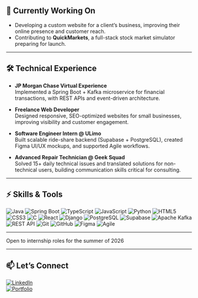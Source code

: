 ## 🚀 Currently Working On
- Developing a custom website for a client’s business, improving their online presence and customer reach.  
- Contributing to **QuickMarkets**, a full-stack stock market simulator preparing for launch.

---

## 🛠️ Technical Experience
- **JP Morgan Chase Virtual Experience**  
  Implemented a Spring Boot + Kafka microservice for financial transactions, with REST APIs and event-driven architecture.
  
- **Freelance Web Developer**  
  Designed responsive, SEO-optimized websites for small businesses, improving visibility and customer engagement.
  
- **Software Engineer Intern @ ULimo**  
  Built scalable ride-share backend (Supabase + PostgreSQL), created Figma UI/UX mockups, and supported Agile workflows.     

- **Advanced Repair Technician @ Geek Squad**  
  Solved 15+ daily technical issues and translated solutions for non-technical users, building communication skills critical for consulting.  

---

## ⚡ Skills & Tools

![Java](https://img.shields.io/badge/Java-%23ED8B00.svg?style=for-the-badge&logo=openjdk&logoColor=white)
![Spring Boot](https://img.shields.io/badge/SpringBoot-%236DB33F.svg?style=for-the-badge&logo=springboot&logoColor=white)
![TypeScript](https://img.shields.io/badge/TypeScript-%23007ACC.svg?style=for-the-badge&logo=typescript&logoColor=white)
![JavaScript](https://img.shields.io/badge/JavaScript-%23F7DF1E.svg?style=for-the-badge&logo=javascript&logoColor=black)
![Python](https://img.shields.io/badge/Python-%233776AB.svg?style=for-the-badge&logo=python&logoColor=white)
![HTML5](https://img.shields.io/badge/HTML5-%23E34F26.svg?style=for-the-badge&logo=html5&logoColor=white)
![CSS3](https://img.shields.io/badge/CSS3-%231572B6.svg?style=for-the-badge&logo=css3&logoColor=white)
![C](https://img.shields.io/badge/C-%2300599C.svg?style=for-the-badge&logo=c&logoColor=white)
![React](https://img.shields.io/badge/React-%2361DAFB.svg?style=for-the-badge&logo=react&logoColor=black)
![Django](https://img.shields.io/badge/Django-%23092E20.svg?style=for-the-badge&logo=django&logoColor=white)
![PostgreSQL](https://img.shields.io/badge/PostgreSQL-%23336791.svg?style=for-the-badge&logo=postgresql&logoColor=white)
![Supabase](https://img.shields.io/badge/Supabase-%233ECF8E.svg?style=for-the-badge&logo=supabase&logoColor=white)
![Apache Kafka](https://img.shields.io/badge/Kafka-%23231F20.svg?style=for-the-badge&logo=apachekafka&logoColor=white)
![REST API](https://img.shields.io/badge/REST%20API-%23000000.svg?style=for-the-badge&logo=fastapi&logoColor=white)
![Git](https://img.shields.io/badge/Git-%23F05032.svg?style=for-the-badge&logo=git&logoColor=white)
![GitHub](https://img.shields.io/badge/GitHub-%23181717.svg?style=for-the-badge&logo=github&logoColor=white)
![Figma](https://img.shields.io/badge/Figma-%23F24E1E.svg?style=for-the-badge&logo=figma&logoColor=white)
![Agile](https://img.shields.io/badge/Agile-%230A0A0A.svg?style=for-the-badge&logo=kanban&logoColor=white)

---

Open to internship roles for the summer of 2026

---

## 📫 Let’s Connect
[![LinkedIn](https://img.shields.io/badge/LinkedIn-%230077B5.svg?style=for-the-badge&logo=linkedin&logoColor=white)](https://www.linkedin.com/in/simon-benitez)  
[![Portfolio](https://img.shields.io/badge/Portfolio-%23000000.svg?style=for-the-badge&logo=vercel&logoColor=white)](https://portfolio-web-cyan-chi.vercel.app/)  

